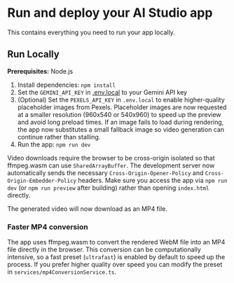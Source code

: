 # Run and deploy your AI Studio app

This contains everything you need to run your app locally.

## Run Locally

**Prerequisites:**  Node.js


1. Install dependencies:
   `npm install`
2. Set the `GEMINI_API_KEY` in [.env.local](.env.local) to your Gemini API key
3. (Optional) Set the `PEXELS_API_KEY` in `.env.local` to enable higher-quality
   placeholder images from Pexels.
   Placeholder images are now requested at a smaller resolution (960x540 or
   540x960) to speed up the preview and avoid long preload times.
   If an image fails to load during rendering, the app now substitutes a small
   fallback image so video generation can continue rather than stalling.
4. Run the app:
   `npm run dev`

Video downloads require the browser to be cross-origin isolated so that ffmpeg.wasm can use `SharedArrayBuffer`. The development server now automatically sends the necessary `Cross-Origin-Opener-Policy` and `Cross-Origin-Embedder-Policy` headers. Make sure you access the app via `npm run dev` (or `npm run preview` after building) rather than opening `index.html` directly.

The generated video will now download as an MP4 file.

### Faster MP4 conversion

The app uses ffmpeg.wasm to convert the rendered WebM file into an MP4 file
directly in the browser. This conversion can be computationally intensive, so a
fast preset (`ultrafast`) is enabled by default to speed up the process. If you
prefer higher quality over speed you can modify the preset in
`services/mp4ConversionService.ts`.
